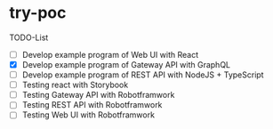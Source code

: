 # try-poc

TODO-List
* [ ] Develop example program of Web UI with React
* [x] Develop example program of Gateway API with GraphQL
* [ ] Develop example program of REST API with NodeJS + TypeScript
* [ ] Testing react with Storybook
* [ ] Testing Gateway API with Robotframwork
* [ ] Testing REST API with Robotframwork
* [ ] Testing Web UI with Robotframwork
